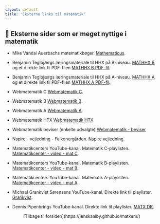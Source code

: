```yaml
---
layout: default
title: "Eksterne links til matematik"
---
```



## 📘 Eksterne sider som er meget nyttige i matematik

- Mike Vandal Auerbachs matematikbøger. [Mathematicus](https://mathematicus.dk/matematik/).

- Benjamin Teglbjærgs læringsmateriale til HHX på B-niveau. [MATHHX B](https://www.mathhx.dk/b/index.html) og et direkte link til PDF-filen [MATHHX B PDF-fil](https://www.mathhx.dk/b/mathhx-b.pdf).
- Benjamin Teglbjærgs læringsmateriale til HHX på A-niveau. [MATHHX A](https://www.mathhx.dk/a/index.html) og et direkte link til PDF-filen [MATHHX A PDF-fil](https://www.mathhx.dk/a/mathhx-a.pdf).

- Webmatematik C [Webmatematik C](https://www.webmatematik.dk/lektioner/matematik-c).
- Webmatematik B [Webmatematik B](https://www.webmatematik.dk/lektioner/matematik-b).
- Webmatematik A [Webmatematik A](https://www.webmatematik.dk/lektioner/matematik-a).
- Webmatematik HTX [Webmatematik HTX](https://www.webmatematik.dk/lektioner/saerligt-for-htx)
- Webmatematik beviser (enkelte udvalgte) [Webmatematik - beviser](https://www.webmatematik.dk/lektioner/beviser)



- Nspire - vejledning - Falkonergården. [Nspire vejledning](https://sites.google.com/a/falgoo.dk/nspire-vejledning/).

- Matematikcenters YouTube-kanal. Matematik C-playlisten. [Matematikcenter - video - mat C](https://www.youtube.com/playlist?list=PLBi8bp4skXCg701byNkOxDBirLsSOwNF2).
- Matematikcenters YouTube-kanal. Matematik B-playlisten. [Matematikcenter - video - mat B](https://www.youtube.com/playlist?list=PLBi8bp4skXCizgWdbuFGCn782Yth3CqMJ).
- Matematikcenters YouTube-kanal. Matematik A-playlisten. [Matematikcenter - video - mat A](https://www.youtube.com/playlist?list=PLBi8bp4skXCjbRdmkkAIf0rjJF8E_4bLp).


- Michael Grankvist Sørensens YouTube-kanal. Direkte link til playlister. [Grankvist](https://www.youtube.com/@michaelgrankvistsrensen4337/playlists).

- Dennis Pipenbrings YouTube-kanal. Direkte link til playlister. [MATX.DK](https://www.youtube.com/@DennisPipenbring/playlists).

<div style="text-align: center;">
[Tilbage til forsiden](https://jenskaalby.github.io/matkem/) 
</div>